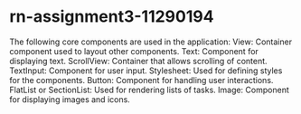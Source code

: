 # rn-assignment3-11290194
The following core components are used in the application:
View:
Container component used to layout other components.
Text:
Component for displaying text.
ScrollView:
Container that allows scrolling of content.
TextInput:
Component for user input.
Stylesheet:
Used for defining styles for the components.
Button: 
Component for handling user interactions.
FlatList or SectionList:
Used for rendering lists of tasks.
Image:
Component for displaying images and icons.
